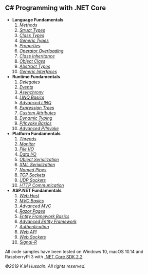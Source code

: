 <h2>C# Programming with .NET Core</h2>
<ul>
  <li>
  <b>Language Fundamentals</b>
  <ol>
    <li><i><a href="Language/MethodDemo/DemoApp">Methods</a></i></li>
    <li><i><a href="Language/StructTypeDemo/DemoApp">Struct Types</a></i></li>
    <li><i><a href="Language/ClassTypeDemo/DemoApp">Class Types</a></i></li>
    <li><i><a href="Language/GenTypeDemo/DemoApp">Generic Types</a></i></li>
    <li><i><a href="Language/ProperyDemo/DemoApp">Properties</a></i></li>
    <li><i><a href="Language/OperatorDemo/DemoApp">Operator Overloading</a></i></li>
    <li><i><a href="Language/BaseClassDemo1/DemoApp">Class Inheritance</a></i></li>
    <li><i><a href="Language/BaseClassDemo2/DemoApp">Object Class</a></i></li>
    <li><i><a href="Language/AbstractTypeDemo">Abstract Types</a></i></li>
    <li><i><a href="Language/GenInterfaceDemo/DemoApp">Generic Interfaces</a></i></li>
  </ol>
  </li>
  <li>
  <b>Runtime Fundamentals</b>
  <ol>
    <li><i><a href="Runtime/DelegateDemo1/DemoApp">Delegates</a></i></li>
    <li><i><a href="Runtime/DelegateDemo2/DemoApp">Events</a></i></li>
    <li><i><a href="Runtime/AsyncDemo/DemoApp">Asynchrony</a></i></li>
    <li><i><a href="Runtime/LinqDemo1/DemoApp">LINQ Basics</a></i></li>
    <li><i><a href="Runtime/LinqDemo2/DemoApp">Advanced LINQ</a></i></li>
    <li><i><a href="Runtime/ExpressionsDemo/DemoApp">Expression Trees</a></i></li>
    <li><i><a href="Runtime/AttributeDemo/DemoApp">Custom Attributes</a></i></li>
    <li><i><a href="Runtime/DynamismDemo/DemoApp">Dynamic Typing</a></i></li>
    <li><i><a href="Runtime/InteropDemo1">P/Invoke Basics</a></i></li>
    <li><i><a href="Runtime/InteropDemo2">Advanced P/Invoke</a></i></li>
  </ol>
  </li>
  <li>
  <b>Platform Fundamentals</b>
  <ol>
    <li><i><a href="Platform/ThreadingDemo/DemoApp">Threads</a></i></li>
    <li><i><a href="Platform/MonitorDemo/DemoApp">Monitor</a></i></li>
    <li><i><a href="Platform/FileIODemo/DemoApp">File I/O</a></i></li>
    <li><i><a href="Platform/DataIODemo/DemoApp">Data I/O</a></i></li>
    <li><i><a href="Platform/SerializationDemo/DemoApp">Object Serialization</a></i></li>
    <li><i><a href="Platform/XmlLinqDemo/DemoApp">XML Serialization</a></i></li>
    <li><i><a href="Platform/NamedPipeDemo/DemoApp">Named Pipes</a></i></li>
    <li><i><a href="Platform/TcpSocketDemo/DemoApp">TCP Sockets</a></i></li>
    <li><i><a href="Platform/UdpSocketDemo/DemoApp">UDP Sockets</a></i></li>
    <li><i><a href="Platform/HttpClientDemo/DemoApp">HTTP Communication</a></i></li>
  </ol>
  </li>
  <li>
  <b>ASP.NET Fundamentals</b>
  <ol>
    <li><i><a href="AspNet/WebHostDemo/DemoApp">Web Host</a></i></li>
    <li><i><a href="AspNet/MvcAppDemo1/DemoApp">MVC Basics</a></i></li>
    <li><i><a href="AspNet/MvcAppDemo2/DemoApp">Advanced MVC</a></i></li>
    <li><i><a href="AspNet/RazorPageDemo/DemoApp">Razor Pages</a></i></li>
    <li><i><a href="AspNet/EFModelDemo1/DemoApp">Entity Framework Basics</a></i></li>
    <li><i><a href="AspNet/EFModelDemo2/DemoApp">Advanced Entity Framework</a></i></li>
    <li><i><a href="AspNet/AuthenticationDemo/DemoApp">Authentication</a></i></li>
    <li><i><a href="AspNet/WebApiDemo/DemoApp">Web API</a></i></li>
    <li><i><a href="AspNet/WebSocketDemo/DemoApp">Web Sockets</a></i></li>
    <li><i><a href="AspNet/SignalRDemo/DemoApp">Signal-R</a></i></li>
  </ol>
  </li>
</ul>
<p>
  All code samples have been tested on Windows 10, macOS 10.14 and RaspberryPi 3 with <a href="https://dotnet.microsoft.com/download/dotnet-core/2.2">.NET Core SDK 2.2</a>
</p>
<p>
  <i>&copy;2019 K.M Hussain. All rights reserved.</i>
</p>
